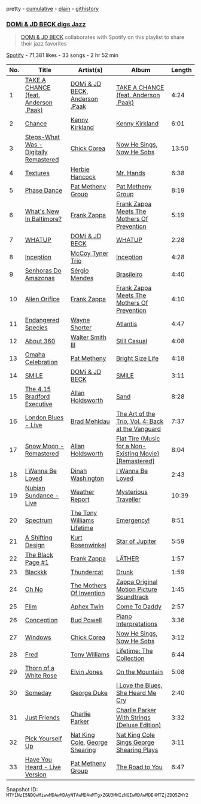 pretty - [cumulative](/playlists/cumulative/37i9dQZF1DWTtzPKJEaTC4.md) - [plain](/playlists/plain/37i9dQZF1DWTtzPKJEaTC4) - [githistory](https://github.githistory.xyz/mackorone/spotify-playlist-archive/blob/main/playlists/plain/37i9dQZF1DWTtzPKJEaTC4)

### [DOMi & JD BECK digs Jazz](https://open.spotify.com/playlist/37i9dQZF1DWTtzPKJEaTC4)

> <a href="spotify:artist:4UpA1KitN1RgIZVyWDbZ0U">DOMi & JD BECK</a> collaborates with Spotify on this playlist to share their jazz favorites

[Spotify](https://open.spotify.com/user/spotify) - 71,381 likes - 33 songs - 2 hr 52 min

| No. | Title | Artist(s) | Album | Length |
|---|---|---|---|---|
| 1 | [TAKE A CHANCE \(feat\. Anderson .Paak\)](https://open.spotify.com/track/3Fo54IlOlnwzMwGjjEqCzN) | [DOMi & JD BECK](https://open.spotify.com/artist/4UpA1KitN1RgIZVyWDbZ0U), [Anderson .Paak](https://open.spotify.com/artist/3jK9MiCrA42lLAdMGUZpwa) | [TAKE A CHANCE \(feat\. Anderson .Paak\)](https://open.spotify.com/album/0ul8b1Rp5B7e8iZKSdvSlm) | 4:24 |
| 2 | [Chance](https://open.spotify.com/track/425c5CCcmJQgoKNJYISxNH) | [Kenny Kirkland](https://open.spotify.com/artist/3fvBGGCTOjiCsIqL3MFU6l) | [Kenny Kirkland](https://open.spotify.com/album/4pnLL6l6ji6bvsb3JIOG0g) | 6:01 |
| 3 | [Steps\-What Was \- Digitally Remastered](https://open.spotify.com/track/725Y4Kg5DbwQjVt6UpznuF) | [Chick Corea](https://open.spotify.com/artist/5olDKSsFhhmwh8UCWwKtpq) | [Now He Sings, Now He Sobs](https://open.spotify.com/album/7wKVcBB5SgqVX3Cj3LPllE) | 13:50 |
| 4 | [Textures](https://open.spotify.com/track/6wyjGiFFJMNxFyY4h0ttYY) | [Herbie Hancock](https://open.spotify.com/artist/2ZvrvbQNrHKwjT7qfGFFUW) | [Mr\. Hands](https://open.spotify.com/album/0ZzOJ3XuyVDBIWxrA17YE5) | 6:38 |
| 5 | [Phase Dance](https://open.spotify.com/track/75tXyjhbgpo3HEy6Cjsviy) | [Pat Metheny Group](https://open.spotify.com/artist/4uBSazM6snEc9wCG3jMlYt) | [Pat Metheny Group](https://open.spotify.com/album/4TC69U5HGclykFldzvsIao) | 8:19 |
| 6 | [What's New In Baltimore?](https://open.spotify.com/track/0dW2aSS9ccD9vYJAENTkQh) | [Frank Zappa](https://open.spotify.com/artist/6ra4GIOgCZQZMOaUECftGN) | [Frank Zappa Meets The Mothers Of Prevention](https://open.spotify.com/album/1NVnPUNo6DOhvp11vYl7pr) | 5:19 |
| 7 | [WHATUP](https://open.spotify.com/track/7vr9frLcyCM4m6A4KS1sex) | [DOMi & JD BECK](https://open.spotify.com/artist/4UpA1KitN1RgIZVyWDbZ0U) | [WHATUP](https://open.spotify.com/album/6mPWY9kVPFlpXTtxdwFUuO) | 2:28 |
| 8 | [Inception](https://open.spotify.com/track/1Dy1zTcsjdsd6JUVNBLC3R) | [McCoy Tyner Trio](https://open.spotify.com/artist/1EpLpC0tbCla8knfhET78p) | [Inception](https://open.spotify.com/album/28mQLO6qcMbaKfQB3qzCQK) | 4:28 |
| 9 | [Senhoras Do Amazonas](https://open.spotify.com/track/7CdifPWUbMFMqfXtNBgXIj) | [Sérgio Mendes](https://open.spotify.com/artist/65c5si0ePAwkOCn4M35Ho7) | [Brasileiro](https://open.spotify.com/album/1aFnx8gd49EklcjqQvLNrA) | 4:40 |
| 10 | [Alien Orifice](https://open.spotify.com/track/0skWyK2HW9kbD62et9oSxR) | [Frank Zappa](https://open.spotify.com/artist/6ra4GIOgCZQZMOaUECftGN) | [Frank Zappa Meets The Mothers Of Prevention](https://open.spotify.com/album/1NVnPUNo6DOhvp11vYl7pr) | 4:10 |
| 11 | [Endangered Species](https://open.spotify.com/track/0npvCDdj6yUw83ALCBniLM) | [Wayne Shorter](https://open.spotify.com/artist/0ZqhrTXYPA9DZR527ZnFdO) | [Atlantis](https://open.spotify.com/album/1NM09Xma6x8N9sb2H2ZJEc) | 4:47 |
| 12 | [About 360](https://open.spotify.com/track/6hpF2l92QotSQaY7ssgue0) | [Walter Smith III](https://open.spotify.com/artist/26XwWqwNq8FMgZEKqqdU9b) | [Still Casual](https://open.spotify.com/album/3gcxm67F1CudCIxqIxbJsy) | 4:08 |
| 13 | [Omaha Celebration](https://open.spotify.com/track/337Brv18iAflSpzXOD60DY) | [Pat Metheny](https://open.spotify.com/artist/3t58jfUhoMLYVO14XaUFLA) | [Bright Size Life](https://open.spotify.com/album/1wyaHGxXkIGaLGSQTTgKzw) | 4:18 |
| 14 | [SMiLE](https://open.spotify.com/track/5Pldw6q3Qa9tfWqXFWRSGY) | [DOMi & JD BECK](https://open.spotify.com/artist/4UpA1KitN1RgIZVyWDbZ0U) | [SMiLE](https://open.spotify.com/album/05C5mWohpPDcW8VmRBJHpk) | 3:11 |
| 15 | [The 4.15 Bradford Executive](https://open.spotify.com/track/1PLlAyqIJ7wn0w4QQ64usg) | [Allan Holdsworth](https://open.spotify.com/artist/5CK3a77IzCSHjNqzRcbhuG) | [Sand](https://open.spotify.com/album/3Ul5Q5UrTwjEc0DI0klsNl) | 8:28 |
| 16 | [London Blues \- Live](https://open.spotify.com/track/6f6MqGqNva8WCyM0Ym94OK) | [Brad Mehldau](https://open.spotify.com/artist/2vI9KFm0fwSfPrpEgOeIbq) | [The Art of the Trio, Vol\. 4: Back at the Vanguard](https://open.spotify.com/album/0c1xfh8IwwwxK0f5yiMt6o) | 7:37 |
| 17 | [Snow Moon \- Remastered](https://open.spotify.com/track/3KIZHkkfjed3y0MDTED78G) | [Allan Holdsworth](https://open.spotify.com/artist/5CK3a77IzCSHjNqzRcbhuG) | [Flat Tire \(Music for a Non\-Existing Movie\) \[Remastered\]](https://open.spotify.com/album/6syZrckuzLfmrFbIiXK0HZ) | 8:04 |
| 18 | [I Wanna Be Loved](https://open.spotify.com/track/0XTwZcawE3Nrre8y6Heinl) | [Dinah Washington](https://open.spotify.com/artist/32LHRiof0sa4taYew9i3Fa) | [I Wanna Be Loved](https://open.spotify.com/album/2C49E8kj9fymqSWRJ3PbRO) | 2:43 |
| 19 | [Nubian Sundance \- Live](https://open.spotify.com/track/4EDEh1zQ7oYo0I9GFzYpuP) | [Weather Report](https://open.spotify.com/artist/162DCkd8aDKwvjBb74Gu8b) | [Mysterious Traveller](https://open.spotify.com/album/2JARH6A2TX28OzcPwJnD1p) | 10:39 |
| 20 | [Spectrum](https://open.spotify.com/track/7qbSVmCBNqbMrUSDYKrCKs) | [The Tony Williams Lifetime](https://open.spotify.com/artist/056ewKKC7ayMJeL7y5h2cb) | [Emergency!](https://open.spotify.com/album/1waasXN8fMNbWh4xq7Akeg) | 8:51 |
| 21 | [A Shifting Design](https://open.spotify.com/track/6LdDhxHQOsudyypBd5xBFa) | [Kurt Rosenwinkel](https://open.spotify.com/artist/253GMpCNwx1TJtASNAeDoP) | [Star of Jupiter](https://open.spotify.com/album/7APtR02ltX46hAC5jZ8Kwx) | 5:59 |
| 22 | [The Black Page \#1](https://open.spotify.com/track/4A8ERk42FbZrmUDDeewfco) | [Frank Zappa](https://open.spotify.com/artist/6ra4GIOgCZQZMOaUECftGN) | [LÄTHER](https://open.spotify.com/album/3o1ccFPWBiGFbflfAWQ8L5) | 1:57 |
| 23 | [Blackkk](https://open.spotify.com/track/6bHorlL4WAz2BtQz3ubDr1) | [Thundercat](https://open.spotify.com/artist/4frXpPxQQZwbCu3eTGnZEw) | [Drunk](https://open.spotify.com/album/4anxEzh8xEKSPXKHGWiFue) | 1:59 |
| 24 | [Oh No](https://open.spotify.com/track/156dhtf7IUH1Eu9lS4AtlO) | [The Mothers Of Invention](https://open.spotify.com/artist/3P2gYnypDVi90ZavnaAhfL) | [Zappa Original Motion Picture Soundtrack](https://open.spotify.com/album/391z2l9eAfCttmdvE4O5LP) | 1:45 |
| 25 | [Flim](https://open.spotify.com/track/4q650OiSDQIwccxDFpuuBm) | [Aphex Twin](https://open.spotify.com/artist/6kBDZFXuLrZgHnvmPu9NsG) | [Come To Daddy](https://open.spotify.com/album/0ofaIVDxemaYYQipgWRYKp) | 2:57 |
| 26 | [Conception](https://open.spotify.com/track/1LKQbtkCbtjcIm2BwsHf1Q) | [Bud Powell](https://open.spotify.com/artist/570vCzcespB48HIQyTbDO6) | [Piano Interpretations](https://open.spotify.com/album/5lhA0QNprEfnDsH15udB9R) | 3:36 |
| 27 | [Windows](https://open.spotify.com/track/0f6Fb3g0DRpCIbhljotYwO) | [Chick Corea](https://open.spotify.com/artist/5olDKSsFhhmwh8UCWwKtpq) | [Now He Sings, Now He Sobs](https://open.spotify.com/album/7wKVcBB5SgqVX3Cj3LPllE) | 3:12 |
| 28 | [Fred](https://open.spotify.com/track/3qfLV015NcpofyPCwAn9oJ) | [Tony Williams](https://open.spotify.com/artist/1TW90GjShgkjySrxBxcwQe) | [Lifetime: The Collection](https://open.spotify.com/album/0s5AIVzIpjmtKnuYgohnza) | 6:44 |
| 29 | [Thorn of a White Rose](https://open.spotify.com/track/2GoAuJqkAA4wZvsUnV8Cn2) | [Elvin Jones](https://open.spotify.com/artist/4dUMhhUjQ2YcNTvab29hYF) | [On the Mountain](https://open.spotify.com/album/7DwNg5AkuHEk4Of10oxrkZ) | 5:08 |
| 30 | [Someday](https://open.spotify.com/track/4mYEnfMk7terk3JtLtPUVy) | [George Duke](https://open.spotify.com/artist/3EB0uKE2lGw6BB1UFJrONl) | [I Love the Blues, She Heard Me Cry](https://open.spotify.com/album/2eCcLfCpWbWC51xhUfA9JI) | 2:40 |
| 31 | [Just Friends](https://open.spotify.com/track/3c57iTv78QOwBrJ0t7yKjE) | [Charlie Parker](https://open.spotify.com/artist/4Ww5mwS7BWYjoZTUIrMHfC) | [Charlie Parker With Strings \(Deluxe Edition\)](https://open.spotify.com/album/1DPRDrZgfU3rAo2SL4GrZw) | 3:32 |
| 32 | [Pick Yourself Up](https://open.spotify.com/track/14gEDPQtsTcbZOWs7EXg4V) | [Nat King Cole](https://open.spotify.com/artist/7v4imS0moSyGdXyLgVTIV7), [George Shearing](https://open.spotify.com/artist/7uUBTiZ2u5b40vymlFmXrn) | [Nat King Cole Sings George Shearing Plays](https://open.spotify.com/album/4jBiAQDfhcRFyH52ry6rZr) | 3:11 |
| 33 | [Have You Heard \- Live Version](https://open.spotify.com/track/7KfUZiQgcaUxoabDoF3vfy) | [Pat Metheny Group](https://open.spotify.com/artist/4uBSazM6snEc9wCG3jMlYt) | [The Road to You](https://open.spotify.com/album/6zhcd9npDiEUGn66l1lzSU) | 6:47 |

Snapshot ID: `MTY1NzI5NDQwMiwwMDAwMDAyNTAwMDAwMTgxZGU3MWIzNGIwMDAwMDE4MTZjZDQ5ZWY2`
